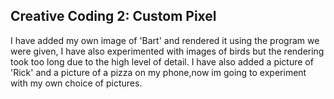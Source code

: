 ## Creative Coding 2: Custom Pixel

I have added my own image of 'Bart' and rendered it using the program we were given, I have also experimented with images of birds but the rendering took too long due to the high level of detail. I have also added a picture of 'Rick' and a picture of a pizza on my phone,now im going to experiment with my own choice of pictures.
